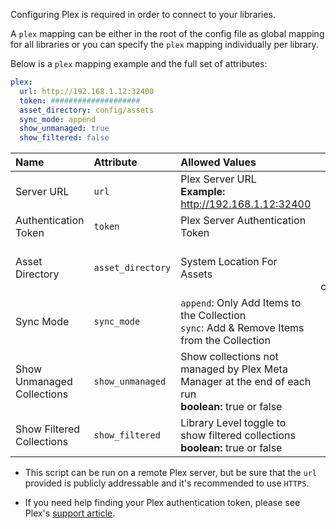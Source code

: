 Configuring Plex is required in order to connect to your libraries. 

A `plex` mapping can be either in the root of the config file as global mapping for all libraries or you can specify the `plex` mapping individually per library. 

Below is a `plex` mapping example and the full set of attributes:
```yaml
plex:
  url: http://192.168.1.12:32400
  token: ####################
  asset_directory: config/assets
  sync_mode: append
  show_unmanaged: true
  show_filtered: false
```

| Name | Attribute | Allowed Values | Default | Required |
| :-- | :-- | :-- | :--: | :--: |
| Server URL | `url` | Plex Server URL<br><strong>Example:</strong> http://192.168.1.12:32400 | N/A | :heavy_check_mark: |
| Authentication Token | `token` | Plex Server Authentication Token | N/A | :heavy_check_mark: |
| Asset Directory | `asset_directory` | System Location For Assets | [Directory containing YAML config]/assets | :x: |
| Sync Mode | `sync_mode` | `append`: Only Add Items to the Collection<br>`sync`: Add & Remove Items from the Collection | append | :x: |
| Show Unmanaged Collections | `show_unmanaged` | Show collections not managed by Plex Meta Manager at the end of each run<br>**boolean:** true or false | true | :x: |
| Show Filtered Collections | `show_filtered` | Library Level toggle to show filtered collections<br>**boolean:** true or false | false | :x: |


* This script can be run on a remote Plex server, but be sure that the `url` provided is publicly addressable and it's recommended to use `HTTPS`.

* If you need help finding your Plex authentication token, please see Plex's [support article](https://support.plex.tv/articles/204059436-finding-an-authentication-token-x-plex-token/).